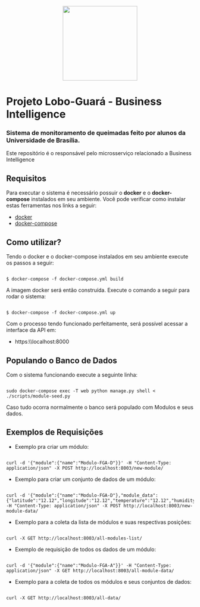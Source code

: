 <p align="center">
  <img width="200" height="200" src="https://user-images.githubusercontent.com/18190061/65366176-f592ff00-dbf6-11e9-9b7a-8cc5c6d85ddc.png">
</p>

# Projeto Lobo-Guará - Business Intelligence
### Sistema de monitoramento de queimadas feito por alunos da Universidade de Brasília.

Este repositório é o responsável pelo microsserviço relacionado a Business Intelligence

## Requisitos
Para executar o sistema é necessário possuir o **docker** e o **docker-compose** instalados em seu ambiente. Você pode verificar como instalar estas ferramentas nos links a seguir:

* [docker](https://docs.docker.com/install/linux/docker-ce/ubuntu/)
* [docker-compose](https://docs.docker.com/compose/install/)

## Como utilizar?

Tendo o docker e o docker-compose instalados em seu ambiente execute os passos a seguir:

```

$ docker-compose -f docker-compose.yml build

```

A imagem docker será então construída. Execute o comando a seguir para rodar o sistema:

```

$ docker-compose -f docker-compose.yml up

```

Com o processo tendo funcionado perfeitamente, será possível acessar a interface da API em:

* https:\\\\localhost:8000

## Populando o Banco de Dados

Com o sistema funcionando execute a seguinte linha:  

```

sudo docker-compose exec -T web python manage.py shell < ./scripts/module-seed.py

```

Caso tudo ocorra normalmente o banco será populado com Modulos e seus dados.

## Exemplos de Requisições

* Exemplo pra criar um módulo:

```

curl -d '{"module":{"name":"Modulo-FGA-D"}}' -H "Content-Type: application/json" -X POST http://localhost:8003/new-module/

```

* Exemplo para criar um conjunto de dados de um módulo:

```

curl -d '{"module":{"name":"Modulo-FGA-D"},"module_data":{"latitude":"12.12","longitude":"12.12","temperature":"12.12","humidity":"12.12","velocity":"12.12","ppm":"123"}}' -H "Content-Type: application/json" -X POST http://localhost:8003/new-module-data/

```

* Exemplo para a coleta da lista de módulos e suas respectivas posições:

```

curl -X GET http://localhost:8003/all-modules-list/

```

* Exemplo de requisição de todos os dados de um módulo:

```

curl -d '{"module":{"name":"Modulo-FGA-A"}}' -H "Content-Type: application/json" -X GET http://localhost:8003/all-module-data/

```

* Exemplo para a coleta de todos os módulos e seus conjuntos de dados:

```

curl -X GET http://localhost:8003/all-data/

```

